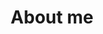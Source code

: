 ---
layout: sidebar-gateway
sidebar_align: right
title: About me
tilestag: tiles-about-me
permalink: /about-me/index.html
intro_paragraph: |-
  I provide individualised, patient-centred treatments that are focused on addressing what matters to you. In both my personal and professional life, I believe in nourishing people from the inside out and forming long lasting relationships based on trust, integrity and commitment.
  
  I am a Degree qualified Traditional Acupuncturist and a full member of the British Acupuncture Council (BAcC) The BAcC is the largest body governing for Acupuncturists in the UK, membership confirms that I am trained to the highest standards in Chinese Medicine theory and diagnosis as well as treatment using Acupuncture. As well as providing treatment using Acupuncture I am also trained in the use of Tui Na (Chinese therapeutic massage), Chinese Cupping, Moxibustion and Guasha, these are additional treatment methods that can enhance Acupuncture for certain issues and conditions. 

  I also have a degree in Psychology from Cardiff University.
  
  From 2017 until recently, I was a founding director and Vice-Chairman of Evidence Based Acupuncture.
  Evidence Based Acupuncture is a US based charity that works to improve health outcomes for members of the public by communicating where and how the scientific evidence relating to Acupuncture shows Acupuncture to be a better or safer treatment than existing treatment options.
---